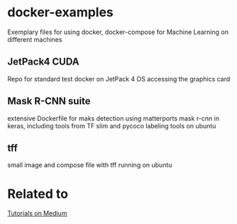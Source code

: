 # docker-examples
Exemplary files for using docker, docker-compose for Machine Learning on different machines 
## JetPack4 CUDA
Repo for standard test docker on JetPack 4 OS accessing the graphics card
## Mask R-CNN suite
extensive Dockerfile for maks detection using matterports mask r-cnn in keras, including tools from TF slim and pycoco labeling tools on ubuntu
## tff 
small image and compose file with tff running on ubuntu

# Related to
[Tutorials on Medium](https://medium.com/@lippoldt331)

